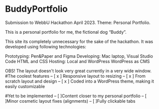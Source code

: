 # BuddyPortfolio
Submission to WebbU Hackathon April 2023. Theme: Personal Portfolio. 

This is a personal portfolio for me, the fictional dog “Buddy”.

This site its completely unnecessary for the sake of the hackathon. It was developed using following technologies:

Prototyping: Pen&Paper and Figma
Developing: Mac laptop, Visual Studio Code
HTML and CSS
Hosting: Local and WordPress
WordPress as CMS


OBS! The layout doesn't look very great currently in a very wide window.
#The coolest features
– [ x ] Responsive layout to resizing
– [ x ] From scratch layout and design 
– [ x ] Coded into a WordPress theme, making it easily customizable

#Yet to be implemented
– [ ]Content closer to my personal portfolio
– [ ]Minor cosmetic layout fixes (alignments)
– [ ]Fully clickable tabs

